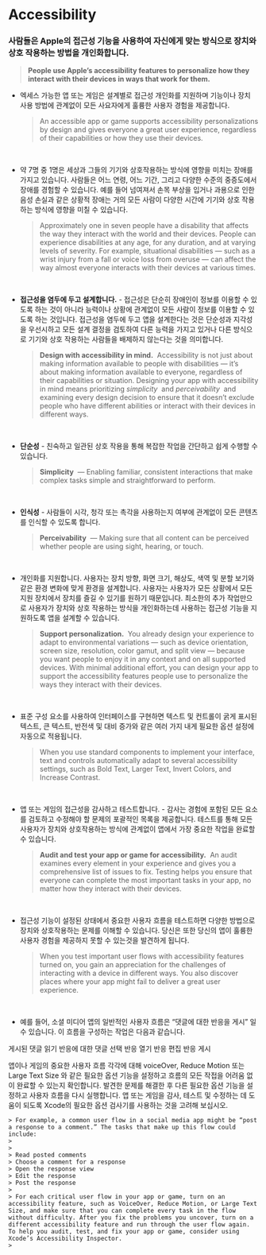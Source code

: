 # Accessibility

### 사람들은 Apple의 접근성 기능을 사용하여 자신에게 맞는 방식으로 장치와 상호 작용하는 방법을 개인화합니다.
> **People use Apple’s accessibility features to personalize how they interact with their devices in ways that work for them.**

- 엑세스 가능한 앱 또는 게임은 설계별로 접근성 개인화를 지원하며 기능이나 장치 사용 방법에 관계없이 모든 사요자에게 훌륭한 사용자 경험을 제공합니다.
    
    > An accessible app or game supports accessibility personalizations by design and gives everyone a great user experience, regardless of their capabilities or how they use their devices.

&nbsp;&nbsp;

- 약 7명 중 1명은 세상과 그들의 기기와 상호작용하는 방식에 영향을 미치는 장애를 가지고 있습니다. 사람들은 어느 연령, 어느 기간, 그리고 다양한 수준의 중증도에서 장애를 경험할 수 있습니다. 예를 들어 넘여져서 손목 부상을 입거나 과용으로 인한 음성 손실과 같은 상황적 장애는 거의 모든 사람이 다양한 시간에 기기와 상호 작용하는 방식에 영향을 미칠 수 있습니다.
    
    > Approximately one in seven people have a disability that affects the way they interact with the world and their devices. People can experience disabilities at any age, for any duration, and at varying levels of severity. For example, situational disabilities — such as a wrist injury from a fall or voice loss from overuse — can affect the way almost everyone interacts with their devices at various times.

&nbsp;&nbsp;

- **접근성을 염두에 두고 설계합니다.** - 접근성은 단순히 장애인이 정보를 이용할 수 있도록 하는 것이 아니라 능력이나 상황에 관계없이 모든 사람이 정보를 이용할 수 있도록 하는 것입니다. 접근성을 염두에 두고 앱을 설계한다는 것은 단순성과 지각성을 우선시하고 모든 설계 결정을 검토하여 다른 능력을 가지고 있거나 다른 방식으로 기기와 상호 작용하는 사람들을 배제하지 않는다는 것을 의미합니다.
    
    > **Design with accessibility in mind.**
     Accessibility is not just about making information available to people with disabilities — it’s about making information available to everyone, regardless of their capabilities or situation. Designing your app with accessibility in mind means prioritizing *simplicity*
     and *perceivability*
     and examining every design decision to ensure that it doesn’t exclude people who have different abilities or interact with their devices in different ways.

&nbsp;&nbsp;

- **단순성** - 친숙하고 일관된 상호 작용을 통해 복잡한 작업을 간단하고 쉽게 수행할 수 있습니다.
    
    > **Simplicity**
     — Enabling familiar, consistent interactions that make complex tasks simple and straightforward to perform.

&nbsp;&nbsp;

- **인식성** - 사람들이 시각, 청각 또는 촉각을 사용하는지 여부에 관계없이 모든 콘텐츠를 인식할 수 있도록 합니다.
    
    > **Perceivability**
     — Making sure that all content can be perceived whether people are using sight, hearing, or touch.

&nbsp;&nbsp;

- 개인화를 지원합니다. 사용자는 장치 방향, 화면 크기, 해상도, 색역 및 분할 보기와 같은 환경 변화에 맞게 환경을 설계합니다. 사용자는 사용자가 모든 상황에서 모든 지원 장치에서 장치를 즐길 수 있기를 원하기 때문입니다. 최소한의 추가 작업만으로 사용자가 장치와 상호 작용하는 방식을 개인화하는데 사용하는 접근성 기능을 지원하도록 앱을 설계할 수 있습니다.
    
    > **Support personalization.**
     You already design your experience to adapt to environmental variations — such as device orientation, screen size, resolution, color gamut, and split view — because you want people to enjoy it in any context and on all supported devices. With minimal additional effort, you can design your app to support the accessibility features people use to personalize the ways they interact with their devices.

&nbsp;&nbsp;

- 표준 구성 요소를 사용하여 인터페이스를 구현하면 텍스트 및 컨트롤이 굵게 표시된 텍스트, 큰 텍스트, 반전색 및 대비 증가와 같은 여러 가지 내게 필요한 옵션 설정에 자동으로 적용됩니다.
    
    > When you use standard components to implement your interface, text and controls automatically adapt to several accessibility settings, such as Bold Text, Larger Text, Invert Colors, and Increase Contrast.

&nbsp;&nbsp;

- 앱 또는 게임의 접근성을 감사하고 테스트합니다. - 감사는 경험에 포함된 모든 요소를 검토하고 수정해야 할 문제의 포괄적인 목록을 제공합니다. 테스트를 통해 모든 사용자가 장치와 상호작용하는 방식에 관계없이 앱에서 가장 중요한 작업을 완료할 수 있습니다.
    
    > **Audit and test your app or game for accessibility.**
     An audit examines every element in your experience and gives you a comprehensive list of issues to fix. Testing helps you ensure that everyone can complete the most important tasks in your app, no matter how they interact with their devices.

&nbsp;&nbsp;

- 접근성 기능이 설정된 상태에서 중요한 사용자 흐름을 테스트하면 다양한 방법으로 장치와 상호작용하는 문제를 이해할 수 있습니다. 당신은 또한 당신의 앱이 훌륭한 사용자 경험을 제공하지 못할 수 있는것을 발견하게 됩니다.
    
    > When you test important user flows with accessibility features turned on, you gain an appreciation for the challenges of interacting with a device in different ways. You also discover places where your app might fail to deliver a great user experience.

&nbsp;&nbsp;

- 예를 들어, 소셜 미디어 앱의 일반적인 사용자 흐름은 “댓글에 대한 반응을 게시” 일 수 있습니다. 이 흐름을 구성하는 작업은 다음과 같습니다.

게시된 댓글 읽기
반응에 대한 댓글 선택
반응 열기
반응 편집
반응 게시

앱이나 게임의 중요한 사용자 흐름 각각에 대해 voiceOver, Reduce Motion 또는 Large Text Size 와 같은 필요한 옵션 기능을 설정하고 흐름의 모든 작접을 어려움 없이 완료할 수 있는지 확인합니다. 발견한 문제를 해결한 후 다른 필요한 옵션 기능을 설정하고 사용자 흐름을 다시 실행합니다. 앱 또는 게임을 감사, 테스트 및 수정하는 데 도움이 되도록 Xcode의 필요한 옵션 검사기를 사용하는 것을 고려해 보십시오.
    
    > For example, a common user flow in a social media app might be “post a response to a comment.” The tasks that make up this flow could include:
    > 
    > 
    > Read posted comments
    > Choose a comment for a response
    > Open the response view
    > Edit the response
    > Post the response
    > 
    > For each critical user flow in your app or game, turn on an accessibility feature, such as VoiceOver, Reduce Motion, or Large Text Size, and make sure that you can complete every task in the flow without difficulty. After you fix the problems you uncover, turn on a different accessibility feature and run through the user flow again. To help you audit, test, and fix your app or game, consider using Xcode’s Accessibility Inspector.
    >
    
